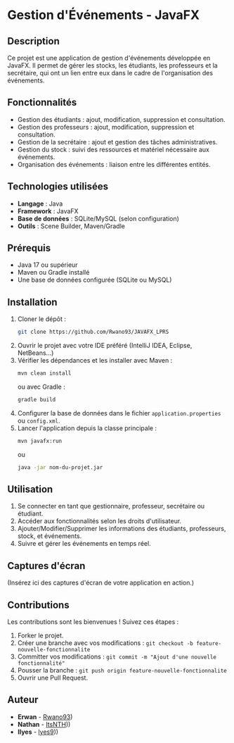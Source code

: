 # Gestion d'Événements - JavaFX

## Description
Ce projet est une application de gestion d'événements développée en JavaFX. Il permet de gérer les stocks, les étudiants, les professeurs et la secrétaire, qui ont un lien entre eux dans le cadre de l'organisation des événements.

## Fonctionnalités
- Gestion des étudiants : ajout, modification, suppression et consultation.
- Gestion des professeurs : ajout, modification, suppression et consultation.
- Gestion de la secrétaire : ajout et gestion des tâches administratives.
- Gestion du stock : suivi des ressources et matériel nécessaire aux événements.
- Organisation des événements : liaison entre les différentes entités.

## Technologies utilisées
- **Langage** : Java
- **Framework** : JavaFX
- **Base de données** : SQLite/MySQL (selon configuration)
- **Outils** : Scene Builder, Maven/Gradle

## Prérequis
- Java 17 ou supérieur
- Maven ou Gradle installé
- Une base de données configurée (SQLite ou MySQL)

## Installation
1. Cloner le dépôt :
   ```sh
   git clone https://github.com/Rwano93/JAVAFX_LPRS
   ```
2. Ouvrir le projet avec votre IDE préféré (IntelliJ IDEA, Eclipse, NetBeans...)
3. Vérifier les dépendances et les installer avec Maven :
   ```sh
   mvn clean install
   ```
   ou avec Gradle :
   ```sh
   gradle build
   ```
4. Configurer la base de données dans le fichier `application.properties` ou `config.xml`.
5. Lancer l'application depuis la classe principale :
   ```sh
   mvn javafx:run
   ```
   ou
   ```sh
   java -jar nom-du-projet.jar
   ```

## Utilisation
1. Se connecter en tant que gestionnaire, professeur, secrétaire ou étudiant.
2. Accéder aux fonctionnalités selon les droits d'utilisateur.
3. Ajouter/Modifier/Supprimer les informations des étudiants, professeurs, stock, et événements.
4. Suivre et gérer les événements en temps réel.

## Captures d'écran
(Insérez ici des captures d'écran de votre application en action.)

## Contributions
Les contributions sont les bienvenues ! Suivez ces étapes :
1. Forker le projet.
2. Créer une branche avec vos modifications : `git checkout -b feature-nouvelle-fonctionnalite`
3. Committer vos modifications : `git commit -m "Ajout d'une nouvelle fonctionnalité"`
4. Pousser la branche : `git push origin feature-nouvelle-fonctionnalite`
5. Ouvrir une Pull Request.

## Auteur
- **Erwan** - [Rwano93](https://github.com/Rwano93))
- **Nathan** - [ItsNTH](https://github.com/ItsNTH)))
- **Ilyes** - [lyes9](https://github.com/lyes9)))

